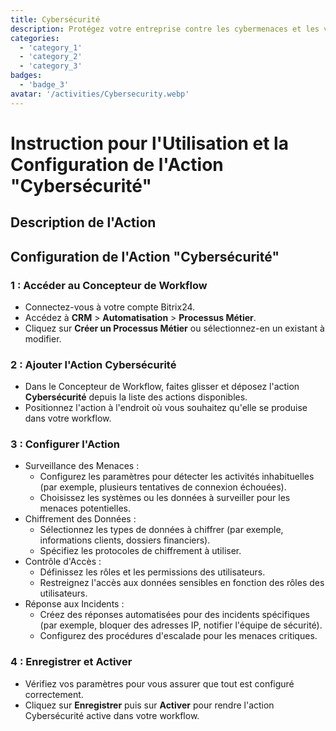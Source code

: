 ```yaml
---
title: Cybersécurité
description: Protégez votre entreprise contre les cybermenaces et les violations de données.
categories: 
  - 'category_1'
  - 'category_2'
  - 'category_3'
badges: 
  - 'badge_3'
avatar: '/activities/Cybersecurity.webp'
---
```

# Instruction pour l'Utilisation et la Configuration de l'Action "Cybersécurité"

## Description de l'Action

## **Configuration de l'Action "Cybersécurité"**

### 1 : Accéder au Concepteur de Workflow
- Connectez-vous à votre compte Bitrix24.
- Accédez à **CRM** > **Automatisation** > **Processus Métier**.
- Cliquez sur **Créer un Processus Métier** ou sélectionnez-en un existant à modifier.

### 2 : Ajouter l'Action Cybersécurité
- Dans le Concepteur de Workflow, faites glisser et déposez l'action **Cybersécurité** depuis la liste des actions disponibles.
- Positionnez l'action à l'endroit où vous souhaitez qu'elle se produise dans votre workflow.

### 3 : Configurer l'Action
- Surveillance des Menaces :
  - Configurez les paramètres pour détecter les activités inhabituelles (par exemple, plusieurs tentatives de connexion échouées).
  - Choisissez les systèmes ou les données à surveiller pour les menaces potentielles.
- Chiffrement des Données :
  - Sélectionnez les types de données à chiffrer (par exemple, informations clients, dossiers financiers).
  - Spécifiez les protocoles de chiffrement à utiliser.
- Contrôle d'Accès :
  - Définissez les rôles et les permissions des utilisateurs.
  - Restreignez l'accès aux données sensibles en fonction des rôles des utilisateurs.
- Réponse aux Incidents :
  - Créez des réponses automatisées pour des incidents spécifiques (par exemple, bloquer des adresses IP, notifier l'équipe de sécurité).
  - Configurez des procédures d'escalade pour les menaces critiques.

### 4 : Enregistrer et Activer
- Vérifiez vos paramètres pour vous assurer que tout est configuré correctement.
- Cliquez sur **Enregistrer** puis sur **Activer** pour rendre l'action Cybersécurité active dans votre workflow.